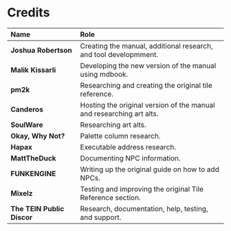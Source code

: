 # Credits

<!-- If you made an edit to the manual feel free to add your name and what you've done somewhere in the middle of this table! -->

| Name                            | Role                                                                 |
| :------------------------------ | :------------------------------------------------------------------- |
| **Joshua Robertson**            | Creating the manual, additional research, and tool developmment.     |
| **Malik Kissarli**              | Developing the new version of the manual using mdbook.               |
| **pm2k**                        | Researching and creating the original tile reference.                |
| **Canderos**                    | Hosting the original version of the manual and researching art alts. |
| **SoulWare**                    | Researching art alts.                                                |
| **Okay, Why Not?**              | Palette column research.                                             |
| **Hapax**                       | Executable address research.                                         |
| **MattTheDuck**                 | Documenting NPC information.                                         |
| **FUNKENGINE**                  | Writing up the original guide on how to add NPCs.                    |
| **Mixelz**                      | Testing and improving the original Tile Reference section.           |
| **The TEIN Public Discor**      | Research, documentation, help, testing, and support.                 |
